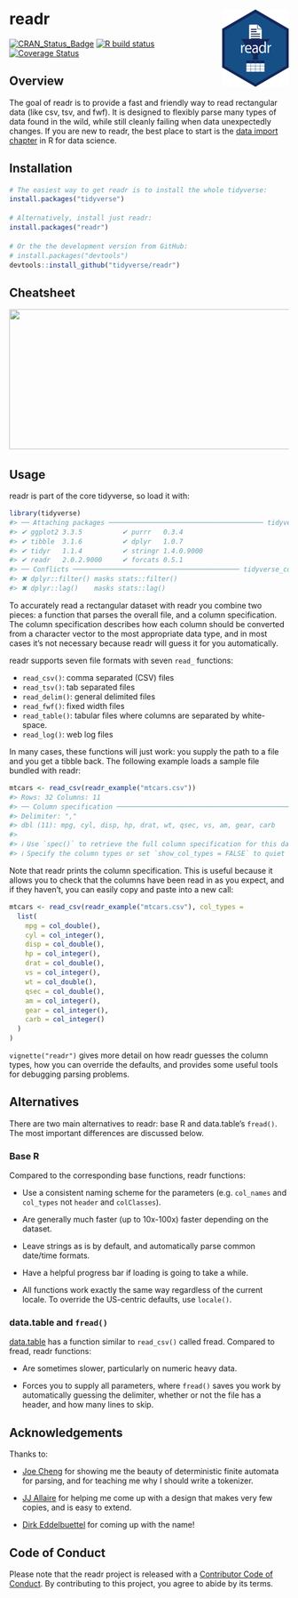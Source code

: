 
<!-- README.md is generated from README.Rmd. Please edit that file -->

# readr <a href="https://readr.tidyverse.org"><img src="man/figures/logo.png" align="right" height="139" /></a>

[![CRAN\_Status\_Badge](https://www.r-pkg.org/badges/version/readr)](https://cran.r-project.org/package=readr)
[![R build
status](https://github.com/tidyverse/readr/workflows/R-CMD-check/badge.svg)](https://github.com/tidyverse/readr)
[![Coverage
Status](https://codecov.io/gh/tidyverse/readr/coverage.svg?branch=master)](https://app.codecov.io/gh/tidyverse/readr?branch=master)

## Overview

The goal of readr is to provide a fast and friendly way to read
rectangular data (like csv, tsv, and fwf). It is designed to flexibly
parse many types of data found in the wild, while still cleanly failing
when data unexpectedly changes. If you are new to readr, the best place
to start is the [data import
chapter](https://r4ds.had.co.nz/data-import.html) in R for data science.

## Installation

``` r
# The easiest way to get readr is to install the whole tidyverse:
install.packages("tidyverse")

# Alternatively, install just readr:
install.packages("readr")

# Or the the development version from GitHub:
# install.packages("devtools")
devtools::install_github("tidyverse/readr")
```

## Cheatsheet

<a href="https://github.com/rstudio/cheatsheets/blob/master/data-import.pdf"><img src="https://raw.githubusercontent.com/rstudio/cheatsheets/master/pngs/thumbnails/data-import-cheatsheet-thumbs.png" width="630" height="252"/></a>

## Usage

readr is part of the core tidyverse, so load it with:

``` r
library(tidyverse)
#> ── Attaching packages ─────────────────────────────────────── tidyverse 1.3.1 ──
#> ✔ ggplot2 3.3.5          ✔ purrr   0.3.4     
#> ✔ tibble  3.1.6          ✔ dplyr   1.0.7     
#> ✔ tidyr   1.1.4          ✔ stringr 1.4.0.9000
#> ✔ readr   2.0.2.9000     ✔ forcats 0.5.1
#> ── Conflicts ────────────────────────────────────────── tidyverse_conflicts() ──
#> ✖ dplyr::filter() masks stats::filter()
#> ✖ dplyr::lag()    masks stats::lag()
```

To accurately read a rectangular dataset with readr you combine two
pieces: a function that parses the overall file, and a column
specification. The column specification describes how each column should
be converted from a character vector to the most appropriate data type,
and in most cases it’s not necessary because readr will guess it for you
automatically.

readr supports seven file formats with seven `read_` functions:

-   `read_csv()`: comma separated (CSV) files
-   `read_tsv()`: tab separated files
-   `read_delim()`: general delimited files
-   `read_fwf()`: fixed width files
-   `read_table()`: tabular files where columns are separated by
    white-space.
-   `read_log()`: web log files

In many cases, these functions will just work: you supply the path to a
file and you get a tibble back. The following example loads a sample
file bundled with readr:

``` r
mtcars <- read_csv(readr_example("mtcars.csv"))
#> Rows: 32 Columns: 11
#> ── Column specification ────────────────────────────────────────────────────────
#> Delimiter: ","
#> dbl (11): mpg, cyl, disp, hp, drat, wt, qsec, vs, am, gear, carb
#> 
#> ℹ Use `spec()` to retrieve the full column specification for this data.
#> ℹ Specify the column types or set `show_col_types = FALSE` to quiet this message.
```

Note that readr prints the column specification. This is useful because
it allows you to check that the columns have been read in as you expect,
and if they haven’t, you can easily copy and paste into a new call:

``` r
mtcars <- read_csv(readr_example("mtcars.csv"), col_types = 
  list(
    mpg = col_double(),
    cyl = col_integer(),
    disp = col_double(),
    hp = col_integer(),
    drat = col_double(),
    vs = col_integer(),
    wt = col_double(),
    qsec = col_double(),
    am = col_integer(),
    gear = col_integer(),
    carb = col_integer()
  )
)
```

`vignette("readr")` gives more detail on how readr guesses the column
types, how you can override the defaults, and provides some useful tools
for debugging parsing problems.

## Alternatives

There are two main alternatives to readr: base R and data.table’s
`fread()`. The most important differences are discussed below.

### Base R

Compared to the corresponding base functions, readr functions:

-   Use a consistent naming scheme for the parameters (e.g. `col_names`
    and `col_types` not `header` and `colClasses`).

-   Are generally much faster (up to 10x-100x) faster depending on the
    dataset.

-   Leave strings as is by default, and automatically parse common
    date/time formats.

-   Have a helpful progress bar if loading is going to take a while.

-   All functions work exactly the same way regardless of the current
    locale. To override the US-centric defaults, use `locale()`.

### data.table and `fread()`

[data.table](https://github.com/Rdatatable/data.table) has a function
similar to `read_csv()` called fread. Compared to fread, readr
functions:

-   Are sometimes slower, particularly on numeric heavy data.

-   Forces you to supply all parameters, where `fread()` saves you work
    by automatically guessing the delimiter, whether or not the file has
    a header, and how many lines to skip.

## Acknowledgements

Thanks to:

-   [Joe Cheng](https://github.com/jcheng5) for showing me the beauty of
    deterministic finite automata for parsing, and for teaching me why I
    should write a tokenizer.

-   [JJ Allaire](https://github.com/jjallaire) for helping me come up
    with a design that makes very few copies, and is easy to extend.

-   [Dirk Eddelbuettel](http://dirk.eddelbuettel.com) for coming up with
    the name!

## Code of Conduct

Please note that the readr project is released with a [Contributor Code
of Conduct](https://readr.tidyverse.org/CONDUCT.html). By contributing
to this project, you agree to abide by its terms.
